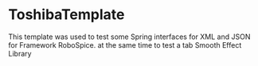 # ToshibaTemplate
This template was used to test some Spring interfaces for XML and JSON for Framework RoboSpice. at the same time to test a tab Smooth Effect Library
